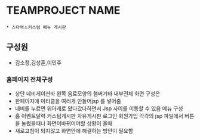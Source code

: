 # TEAMPROJECT NAME 
	* 스타벅스커스텀 메뉴 게시판
## 구성원
* 김소정,김성훈,이민주

### 홈페이지 전체구성
* 상단 네비게이션바 왼쪽 음료모양의 햄버거바
	내부전체 화면 구성은
* 한페이지에 아티클을 여러개 만들어jsp 를 넣어줌
* 네비를 누르면 위아래로 왔다갔다하면서 Jsp 사이를 이동할 수 있음
메뉴 구성 
* 홈 이벤트달력 커스텀게시판 자유게시판 로그인 회원가입
각각의 jsp 파일에서 버튼을 눌렀을때나 화면이바뀌어야할 상황이 올때 
* 새로고침이 되지않고 화면안에 해결하는 방안이 필요함